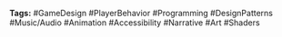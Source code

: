 **Tags:** #GameDesign #PlayerBehavior #Programming #DesignPatterns #Music/Audio #Animation #Accessibility #Narrative #Art #Shaders